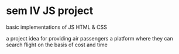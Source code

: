 # sem IV JS project

basic implementations of JS HTML & CSS

a project idea for providing air passengers a platform where they can search flight on the basis of cost and time

